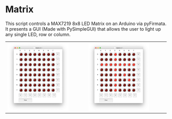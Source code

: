 # Matrix

This script controls a MAX7219 8x8 LED Matrix on an Arduino via pyFirmata.
It presents a GUI (Made with PySimpleGUI) that allows the user to light up any single LED, row or column.

<table border='0'>
  <tr>
    <td>
      <img src="/Images/README.md/Matrix_0.1.png" width="80%" title="Matrix GUI">
    </td>
    <td>
      <img src="/Images/README.md/Matrix_0.1_on.png" width="80%" title="Matrix GUI - ON">
    </td>
  </tr>
</table>
